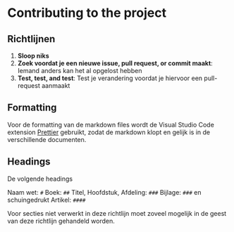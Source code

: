 # Contributing to the project

## Richtlijnen

1. **Sloop niks**
2. **Zoek voordat je een nieuwe issue, pull request, or commit maakt**: Iemand anders kan het al opgelost hebben
3. **Test, test, and test**: Test je verandering voordat je hiervoor een pull-request aanmaakt

## Formatting

Voor de formatting van de markdown files wordt de Visual Studio Code extension [Prettier](https://marketplace.visualstudio.com/items?itemName=esbenp.prettier-vscode) gebruikt, zodat de markdown klopt en gelijk is in de verschillende documenten.

## Headings

De volgende headings

Naam wet: `#`
Boek: `##`
Titel, Hoofdstuk, Afdeling: `###`
Bijlage: `###` en schuingedrukt
Artikel: `####`

Voor secties niet verwerkt in deze richtlijn moet zoveel mogelijk in de geest van deze richtlijn gehandeld worden.